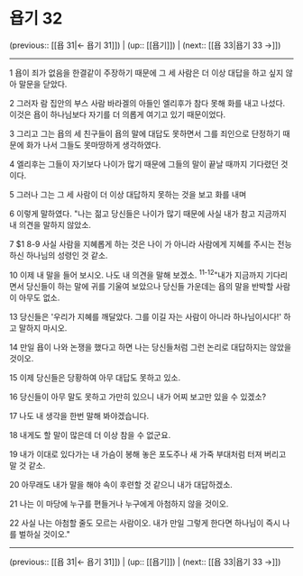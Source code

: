 # 욥기 32

(previous:: [[욥 31|← 욥기 31]]) | (up:: [[욥기]]) | (next:: [[욥 33|욥기 33 →]])

***




1 
욥이 죄가 없음을 한결같이 주장하기 때문에 그 세 사람은 더 이상 대답을 하고 싶지 않아 말문을 닫았다. 



2 
그러자 람 집안의 부스 사람 바라겔의 아들인 엘리후가 참다 못해 화를 내고 나섰다. 이것은 욥이 하나님보다 자기를 더 의롭게 여기고 있기 때문이었다. 



3 
그리고 그는 욥의 세 친구들이 욥의 말에 대답도 못하면서 그를 죄인으로 단정하기 때문에 화가 나서 그들도 못마땅하게 생각하였다. 



4 
엘리후는 그들이 자기보다 나이가 많기 때문에 그들의 말이 끝날 때까지 기다렸던 것이다. 



5 
그러나 그는 그 세 사람이 더 이상 대답하지 못하는 것을 보고 화를 내며 



6 
이렇게 말하였다. "나는 젊고 당신들은 나이가 많기 때문에 사실 내가 참고 지금까지 내 의견을 말하지 않았소. 



7 
$1 8-9 사실 사람을 지혜롭게 하는 것은 나이 가 아니라 사람에게 지혜를 주시는 전능하신 하나님의 성령인 것 같소. 



10 
이제 내 말을 들어 보시오. 나도 내 의견을 말해 보겠소. <sup class="versenum">11-12</sup>"내가 지금까지 기다리면서 당신들이 하는 말에 귀를 기울여 보았으나 당신들 가운데는 욥의 말을 반박할 사람이 아무도 없소. 



13 
당신들은 '우리가 지혜를 깨달았다. 그를 이길 자는 사람이 아니라 하나님이시다!' 하고 말하지 마시오. 



14 
만일 욥이 나와 논쟁을 했다고 하면 나는 당신들처럼 그런 논리로 대답하지는 않았을 것이오. 



15 
이제 당신들은 당황하여 아무 대답도 못하고 있소. 



16 
당신들이 아무 말도 못하고 가만히 있으니 내가 어찌 보고만 있을 수 있겠소? 



17 
나도 내 생각을 한번 말해 봐야겠습니다. 



18 
내게도 할 말이 많은데 더 이상 참을 수 없군요. 



19 
내가 이대로 있다가는 내 가슴이 봉해 놓은 포도주나 새 가죽 부대처럼 터져 버리고 말 것 같소. 



20 
아무래도 내가 말을 해야 속이 후련할 것 같으니 내가 대답하겠소. 



21 
나는 이 마당에 누구를 편들거나 누구에게 아첨하지 않을 것이오. 



22 
사실 나는 아첨할 줄도 모르는 사람이오. 내가 만일 그렇게 한다면 하나님이 즉시 나를 벌하실 것이오."

***

(previous:: [[욥 31|← 욥기 31]]) | (up:: [[욥기]]) | (next:: [[욥 33|욥기 33 →]])
